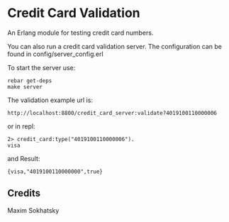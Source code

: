 Credit Card Validation
======================

An Erlang module for testing credit card numbers.

You can also run a credit card validation server. The configuration
can be found in config/server_config.erl

To start the server use:

    rebar get-deps
    make server

The validation example url is:

    http://localhost:8800/credit_card_server:validate?4019100110000006

or in repl:

    2> credit_card:type("4019100110000006").
    visa

and Result:

    {visa,"4019100110000000",true}

Credits
-------

Maxim Sokhatsky
